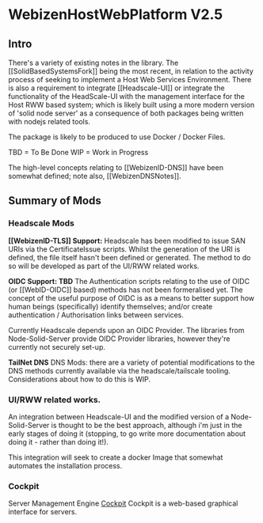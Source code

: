 # WebizenHostWebPlatform V2.5

## Intro

There's a variety of existing notes in the library.  The [[SolidBasedSystemsFork]] being the most recent, in relation to the activity process of seeking to implement a Host Web Services Environment.  There is also a requirement to integrate [[Headscale-UI]] or integrate the functionality of the HeadScale-UI with the management interface for the Host RWW based system; which is likely built using a more modern version of 'solid node server' as a consequence of both packages being written with nodejs related tools.

The package is likely to be produced to use Docker / Docker Files.  

TBD = To Be Done
WIP = Work in Progress


The high-level concepts relating to [[WebizenID-DNS]] have been somewhat defined; note also, [[WebizenDNSNotes]].


## Summary of Mods

### Headscale Mods

**[[WebizenID-TLS]] Support:**
Headscale has been modified to issue SAN URIs via the CertificateIssue scripts.  Whilst the generation of the URI is defined, the file itself hasn't been defined or generated. The method to do so will be developed as part of the UI/RWW related works.

**OIDC Support: TBD**
The Authentication scripts relating to the use of OIDC (or [[WebID-OIDC]] based) methods has not been formeralised yet.  The concept of the useful purpose of OIDC is as a means to better support how human beings (specifically) identify themselves; and/or create authentication / Authorisation links between services. 

Currently Headscale depends upon an OIDC Provider.  The libraries from Node-Solid-Server provide OIDC Provider libraries, however they're currently not securely set-up. 

**TailNet DNS**
DNS Mods: there are a variety of potential modifications to the DNS methods currently available via the headscale/tailscale tooling. Considerations about how to do this is WIP.

### UI/RWW related works.

An integration between Headscale-UI and the modified version of a Node-Solid-Server is thought to be the best approach, although i'm just in the early stages of doing it (stopping, to go write more documentation about doing it - rather than doing it!). 

This integration will seek to create a docker Image that somewhat automates the installation process.  

### Cockpit
Server Management Engine [Cockpit](https://cockpit-project.org/)
Cockpit is a web-based graphical interface for servers.






